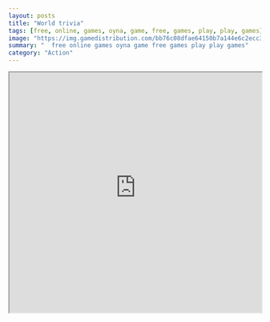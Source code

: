 ```yaml
---
layout: posts
title: "World trivia"
tags: [free, online, games, oyna, game, free, games, play, play, games]
image: "https://img.gamedistribution.com/bb76c08dfae64150b7a144e6c2ecc318.jpg"
summary: "  free online games oyna game free games play play games"
category: "Action"
---
```




<iframe width="100%" height="480px;" src="https://html5.gamedistribution.com/bb76c08dfae64150b7a144e6c2ecc318/"></iframe>